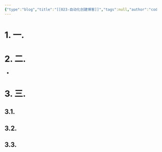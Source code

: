 ```yaml
---
{"type":"blog","title":"[[023-自动化创建博客]]","tags":null,"author":"codertoro","establish":"2025-02-21","update":"2025-02-21","dg-publish":true,"permalink":"/blog/023/","dgPassFrontmatter":true,"noteIcon":"","created":"2025-02-21T21:00:22.718+08:00","updated":"2025-03-03T20:50:06.466+08:00"}
---
```


# 1. 一. 



# 2. 二. 

- 

# 3. 三. 

## 3.1. 

## 3.2. 

## 3.3. 


